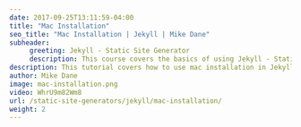 ```yaml
---
date: 2017-09-25T13:11:59-04:00
title: "Mac Installation"
seo_title: "Mac Installation | Jekyll | Mike Dane"
subheader:
     greeting: Jekyll - Static Site Generator
     description: This course covers the basics of using Jekyll - Static Site Generator. Work your way through the videos/articles and I'll teach you everything you need to know to create a professional and scalable website or blog!
description: This tutorial covers how to use mac installation in Jekyll -  Static Site Generator.
author: Mike Dane
image: mac-installation.png
video: WhrU9m82Wm8
url: /static-site-generators/jekyll/mac-installation/
weight: 2
---
```

